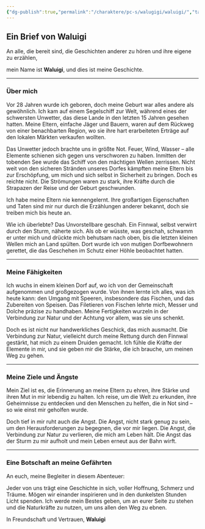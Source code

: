 ```yaml
---
{"dg-publish":true,"permalink":"/charaktere/pc-s/walugigi/waluigi/","tags":["PC"]}
---
```


## Ein Brief von Waluigi

An alle, die bereit sind, die Geschichten anderer zu hören und ihre eigene zu erzählen,

mein Name ist **Waluigi**, und dies ist meine Geschichte.

---

### Über mich

Vor 28 Jahren wurde ich geboren, doch meine Geburt war alles andere als gewöhnlich. Ich kam auf einem Segelschiff zur Welt, während eines der schwersten Unwetter, das diese Lande in den letzten 15 Jahren gesehen hatten. Meine Eltern, einfache Jäger und Bauern, waren auf dem Rückweg von einer benachbarten Region, wo sie ihre hart erarbeiteten Erträge auf den lokalen Märkten verkaufen wollten.

Das Unwetter jedoch brachte uns in größte Not. Feuer, Wind, Wasser – alle Elemente schienen sich gegen uns verschworen zu haben. Inmitten der tobenden See wurde das Schiff von den mächtigen Wellen zerrissen. Nicht weit von den sicheren Stränden unseres Dorfes kämpften meine Eltern bis zur Erschöpfung, um mich und sich selbst in Sicherheit zu bringen. Doch es reichte nicht. Die Strömungen waren zu stark, ihre Kräfte durch die Strapazen der Reise und der Geburt geschwunden.

Ich habe meine Eltern nie kennengelernt. Ihre großartigen Eigenschaften und Taten sind mir nur durch die Erzählungen anderer bekannt, doch sie treiben mich bis heute an.

Wie ich überlebte? Das Unvorstellbare geschah. Ein Finnwal, selbst verwirrt durch den Sturm, näherte sich. Als ob er wüsste, was geschah, schwamm er unter mich und drückte mich behutsam nach oben, bis die letzten kleinen Wellen mich an Land spülten. Dort wurde ich von mutigen Dorfbewohnern gerettet, die das Geschehen im Schutz einer Höhle beobachtet hatten.

---

### Meine Fähigkeiten

Ich wuchs in einem kleinen Dorf auf, wo ich von der Gemeinschaft aufgenommen und großgezogen wurde. Von ihnen lernte ich alles, was ich heute kann: den Umgang mit Speeren, insbesondere das Fischen, und das Zubereiten von Speisen. Das Filetieren von Fischen lehrte mich, Messer und Dolche präzise zu handhaben. Meine Fertigkeiten wurzeln in der Verbindung zur Natur und der Achtung vor allem, was sie uns schenkt.

Doch es ist nicht nur handwerkliches Geschick, das mich ausmacht. Die Verbindung zur Natur, vielleicht durch meine Rettung durch den Finnwal gestärkt, hat mich zu einem Druiden gemacht. Ich fühle die Kräfte der Elemente in mir, und sie geben mir die Stärke, die ich brauche, um meinen Weg zu gehen.

---

### Meine Ziele und Ängste

Mein Ziel ist es, die Erinnerung an meine Eltern zu ehren, ihre Stärke und ihren Mut in mir lebendig zu halten. Ich reise, um die Welt zu erkunden, ihre Geheimnisse zu entdecken und den Menschen zu helfen, die in Not sind – so wie einst mir geholfen wurde.

Doch tief in mir ruht auch die Angst. Die Angst, nicht stark genug zu sein, um den Herausforderungen zu begegnen, die vor mir liegen. Die Angst, die Verbindung zur Natur zu verlieren, die mich am Leben hält. Die Angst das der Sturm zu mir aufholt und mein Leben erneut aus der Bahn wirft.

---

### Eine Botschaft an meine Gefährten

An euch, meine Begleiter in diesem Abenteuer:

Jeder von uns trägt eine Geschichte in sich, voller Hoffnung, Schmerz und Träume. Mögen wir einander inspirieren und in den dunkelsten Stunden Licht spenden. Ich werde mein Bestes geben, um an eurer Seite zu stehen und die Naturkräfte zu nutzen, um uns allen den Weg zu ebnen.

In Freundschaft und Vertrauen,
**Waluigi**